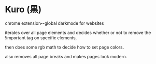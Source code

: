 # Kuro (黒)
chrome extension--global darkmode for websites

iterates over all page elements and decides whether or not to remove the !important tag on specific elements,

then does some rgb math to decide how to set page colors.

also removes all page breaks and makes pages look modern.
